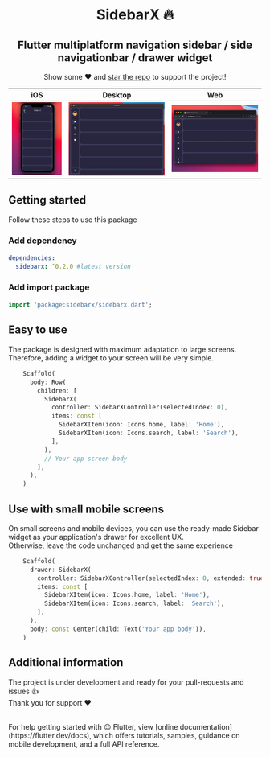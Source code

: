 <h1 align="center">
  SidebarX 🔥
</h1>

<h2 align="center"> Flutter multiplatform navigation sidebar / side navigationbar / drawer widget </h2>

<p align="center">
Show some ❤️ and <a href="https://github.com/Frezyx/group_button">star the repo</a> to support the project!
</p>

| iOS | Desktop | Web |
| :------------: | :------------: | :------------: |
| ![Image](example/repo/example_mobile_small.gif) | ![Image](example/repo/example.gif) | ![Image](example/repo/example_web.gif) |

## Getting started
Follow these steps to use this package

### Add dependency

```yaml
dependencies:
  sidebarx: ^0.2.0 #latest version
```

### Add import package

```dart
import 'package:sidebarx/sidebarx.dart';
```

## Easy to use
The package is designed with maximum adaptation to large screens.<br>
Therefore, adding a widget to your screen will be very simple.
```dart
    Scaffold(
      body: Row(
        children: [
          SidebarX(
            controller: SidebarXController(selectedIndex: 0),
            items: const [
              SidebarXItem(icon: Icons.home, label: 'Home'),
              SidebarXItem(icon: Icons.search, label: 'Search'),
            ],
          ),
          // Your app screen body
        ],
      ),
    )
```
## Use with small mobile screens
On small screens and mobile devices, you can use the ready-made Sidebar widget as your application's drawer for excellent UX. 
<br>Otherwise, leave the code unchanged and get the same experience

```dart
    Scaffold(
      drawer: SidebarX(
        controller: SidebarXController(selectedIndex: 0, extended: true),
        items: const [
          SidebarXItem(icon: Icons.home, label: 'Home'),
          SidebarXItem(icon: Icons.search, label: 'Search'),
        ],
      ),
      body: const Center(child: Text('Your app body')),
    )
```

## Additional information
The project is under development and ready for your pull-requests and issues 👍<br>
Thank you for support ❤️

<br>
For help getting started with 😍 Flutter, view
[online documentation](https://flutter.dev/docs), which offers tutorials, 
samples, guidance on mobile development, and a full API reference.